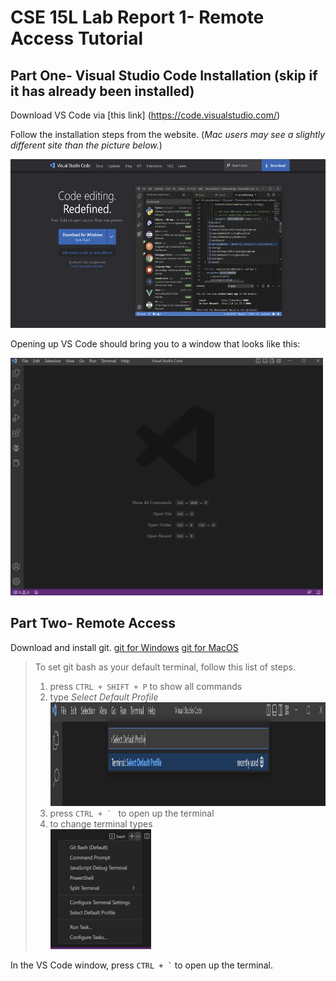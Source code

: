 # **CSE 15L Lab Report 1- Remote Access Tutorial**

## Part One- Visual Studio Code Installation (skip if it has already been installed)

Download VS Code via [this link] (https://code.visualstudio.com/)

Follow the installation steps from the website. (*Mac users may see a slightly different site than the picture below.*)

<img src="labreportone_vs_1.png" alt="." title="." width="580" height="270" />

Opening up VS Code should bring you to a window that looks like this:

<img src="labreportone_vs_2.png" alt="." title="." width="500" height="380" />

## Part Two- Remote Access

Download and install git.
[git for Windows](https://gitforwindows.org/)
[git for MacOS](https://git-scm.com/download/mac)

> To set git bash as your default terminal, follow this list of steps.
> 1. press ```CTRL + SHIFT + P``` to show all commands
> 2. type *Select Default Profile* <br /> <img src="labreportone_ra_1.png" alt="." title="." width="1266" height="166" />
> 3. press ```CTRL + ` ``` to open up the terminal
> 4. to change terminal types <br /> <img src="labreportone_ra_2.png" alt="." title="." width="161" height="192" />


In the VS Code window, press ``` CTRL + ` ``` to open up the terminal.


